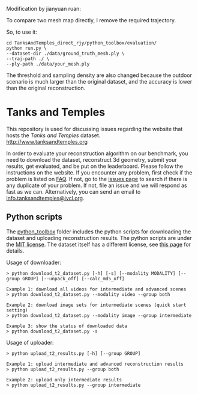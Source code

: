 Modification by jianyuan ruan:

To compare two mesh map directly, I remove the required trajectory.

So, to use it:

```
cd TanksAndTemples_direct_rjy/python_toolbox/evaluation/
python run.py \
--dataset-dir ./data/ground_truth_mesh.ply \
--traj-path ./ \
--ply-path ./data/your_mesh.ply
```

The threshold and sampling density are also changed because the outdoor scenario is much larger than the original dataset, and the accuracy is lower than the original reconstruction.

# Tanks and Temples

This repository is used for discussing issues regarding the website that hosts the *Tanks and Temples* dataset.  
http://www.tanksandtemples.org

In order to evaluate your reconstruction algorithm on our benchmark, you need to download the dataset, reconstruct 3d geometry, submit your results, get evaluated, and be put on the leaderboard. Please follow the instructions on the website. If you encounter any problem, first check if the problem is listed on [FAQ](FAQ.md). If not, go to the [issues page](https://github.com/IntelVCL/TanksAndTemples/issues) to search if there is any duplicate of your problem. If not, file an issue and we will respond as fast as we can. Alternatively, you can send an email to [info.tanksandtemples@ivcl.org](mailto:info.tanksandtemples@ivcl.org).

## Python scripts

The [python_toolbox](python_toolbox) folder includes the python scripts for downloading the dataset and uploading reconstruction results. The python scripts are under the [MIT license](LICENSE). The dataset itself has a different license, see [this page](https://tanksandtemples.org/license/) for details.

Usage of downloader:
```
> python download_t2_dataset.py [-h] [-s] [--modality MODALITY] [--group GROUP] [--unpack_off] [--calc_md5_off]

Example 1: download all videos for intermediate and advanced scenes
> python download_t2_dataset.py --modality video --group both

Example 2: download image sets for intermediate scenes (quick start setting)
> python download_t2_dataset.py --modality image --group intermediate

Example 3: show the status of downloaded data
> python download_t2_dataset.py -s
```

Usage of uploader:
```
> python upload_t2_results.py [-h] [--group GROUP]

Example 1: upload intermediate and advanced reconstruction results
> python upload_t2_results.py --group both

Example 2: upload only intermediate results
> python upload_t2_results.py --group intermediate
```
